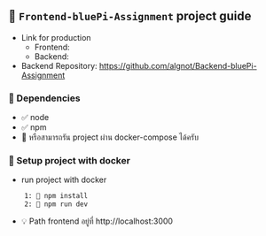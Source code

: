 ## 📙 `Frontend-bluePi-Assignment` project guide

- Link for production
    - Frontend:
    - Backend:
- Backend Repository: https://github.com/algnot/Backend-bluePi-Assignment

### 📍 Dependencies
- ✅ node
- ✅ npm
- 📄 หรือสามารถรัน project ผ่าน docker-compose ได้ครับ 

### 📁 Setup project with docker
- run project with docker
```bash
    1: 📄 npm install
    2: 📄 npm run dev
```
- 💡 Path frontend อยู่ที่ http://localhost:3000
